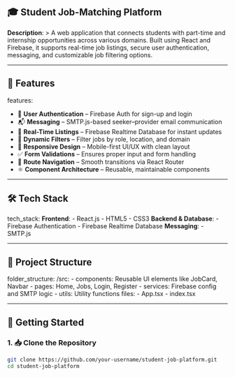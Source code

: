 ## 🎓 Student Job-Matching Platform

**Description**: >
  A web application that connects students with part-time and internship opportunities across various domains.
  Built using React and Firebase, it supports real-time job listings, secure user authentication, messaging,
  and customizable job filtering options.

---

## 🚀 Features

features:
  - 🔐 **User Authentication** – Firebase Auth for sign-up and login
  - 📬 **Messaging** – SMTP.js-based seeker–provider email communication
  - 📄 **Real-Time Listings** – Firebase Realtime Database for instant updates
  - 🔎 **Dynamic Filters** – Filter jobs by role, location, and domain
  - 📱 **Responsive Design** – Mobile-first UI/UX with clean layout
  - ✅ **Form Validations** – Ensures proper input and form handling
  - 🔄 **Route Navigation** – Smooth transitions via React Router
  - ⚛️ **Component Architecture** – Reusable, maintainable components

---

## 🛠️ Tech Stack

tech_stack:
  **Frontend**:
    - React.js
    - HTML5
    - CSS3
  **Backend & Database**:
    - Firebase Authentication
    - Firebase Realtime Database
  **Messaging**:
    - SMTP.js

---

## 📁 Project Structure

folder_structure:
  /src:
    - components: Reusable UI elements like JobCard, Navbar
    - pages: Home, Jobs, Login, Register
    - services: Firebase config and SMTP logic
    - utils: Utility functions
  files:
    - App.tsx
    - index.tsx

---

## 🧪 Getting Started

### 1. 📥 Clone the Repository
```bash
git clone https://github.com/your-username/student-job-platform.git
cd student-job-platform
